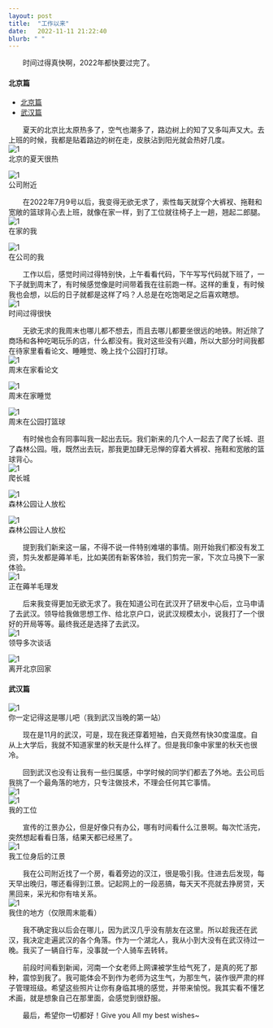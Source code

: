 ```yaml
---
layout: post
title:  "工作以来"
date:   2022-11-11 21:22:40
blurb: " "
---
```


&emsp;&emsp;时间过得真快啊，2022年都快要过完了。  

#### 北京篇
- [北京篇](#北京篇)
- [武汉篇](#武汉篇)

&emsp;&emsp;夏天的北京比太原热多了，空气也潮多了，路边树上的知了又多叫声又大。去上班的时候，我都是贴着路边的树在走，皮肤沾到阳光就会热好几度。  
![1](https://pic4.zhimg.com/80/v2-1a5686c70cd01d39395b5bdc8dd82e0b_720w.webp)  
北京的夏天很热  

![1](https://pic4.zhimg.com/80/v2-c207d796916d257c92fba45bec5a53cb_720w.webp)  
公司附近  

&emsp;&emsp;在2022年7月9号以后，我变得无欲无求了，索性每天就穿个大裤衩、拖鞋和宽敞的篮球背心去上班，就像在家一样，到了工位就往椅子上一趟，翘起二郎腿。  
![1](https://pic1.zhimg.com/80/v2-61ed2a198a8ea1bb1ec705323211ffd4_720w.webp)  
在家的我  

![1](https://pic3.zhimg.com/80/v2-3a06fbd4cc97b8d905c4a594250b6d22_720w.webp)  
在公司的我  

&emsp;&emsp;工作以后，感觉时间过得特别快，上午看看代码，下午写写代码就下班了，一下子就到周末了，有时候感觉像是时间带着我在往前跑一样。这样的重复，有时候我也会想，以后的日子就都是这样了吗？人总是在吃饱喝足之后喜欢瞎想。  
![1](https://pic4.zhimg.com/80/v2-508191e1090d3e891ae95a1e3abf1a77_720w.webp)  
时间过得很快  

&emsp;&emsp;无欲无求的我周末也哪儿都不想去，而且去哪儿都要坐很远的地铁。附近除了商场和各种吃喝玩乐的店，什么都没有。我对这些没有兴趣，所以大部分时间我都在待家里看看论文、睡睡觉、晚上找个公园打打球。    
![1](https://pic3.zhimg.com/80/v2-9abccd373fb64f078b330187e73ff772_720w.webp)  
周末在家看论文  

![1](https://pic3.zhimg.com/80/v2-cb3705c518e42c2a159c0b7b0b893f0a_720w.webp)  
周末在家睡觉  

![1](https://pic4.zhimg.com/80/v2-a4f8120c20741805341af1a22f7b7863_720w.webp)  
周末在公园打篮球    

&emsp;&emsp;有时候也会有同事叫我一起出去玩。我们新来的几个人一起去了爬了长城、逛了森林公园。哦，既然出去玩，那我更加肆无忌惮的穿着大裤衩、拖鞋和宽敞的篮球背心。  
![1](https://pic3.zhimg.com/80/v2-0e16e16ca16206f42f81578b972b832a_720w.webp)  
爬长城  

![1](https://pic4.zhimg.com/80/v2-a0cda9e78627a1c6d999f713079ec183_720w.webp)  
森林公园让人放松  

![1](https://pic4.zhimg.com/80/v2-000293baccb0396d7fd87256c10e6f6f_720w.webp)  
森林公园让人放松  

&emsp;&emsp;提到我们新来这一届，不得不说一件特别难堪的事情。刚开始我们都没有发工资，剪头发都是薅羊毛，比如美团有新客体验，我们剪完一家，下次立马换下一家体验。  
![1](https://pic2.zhimg.com/80/v2-50a0139e7328e920c218124a372aa389_720w.webp)  
正在薅羊毛理发  

&emsp;&emsp;后来我变得更加无欲无求了。我在知道公司在武汉开了研发中心后，立马申请了去武汉。领导给我做思想工作、给北京户口，说武汉规模太小，说我打了一个很好的开局等等。最终我还是选择了去武汉。  
![1](https://pic4.zhimg.com/80/v2-3f30f79ee6a71f03ac2a4a8fe8c702f7_720w.webp)  
领导多次谈话  

![1](https://pic4.zhimg.com/80/v2-b0109b6d3f646491ddfe893384bae267_720w.webp)  
离开北京回家  

#### 武汉篇  

![1](https://pic1.zhimg.com/80/v2-1da09ef59da0fc0f843106b3870198c5_720w.webp?source=d16d100b)  
你一定记得这是哪儿吧（我到武汉当晚的第一站）  

&emsp;&emsp;现在是11月的武汉，可是，现在我还穿着短袖，白天竟然有快30度温度。自从上大学后，我就不知道家里的秋天是什么样了。但是我印象中家里的秋天也很冷。  

&emsp;&emsp;回到武汉也没有让我有一些归属感，中学时候的同学们都去了外地。去公司后我挑了一个最角落的地方，只专注做技术，不理会任何其它事情。  
![1](https://picd.zhimg.com/80/v2-11412c8d309a161ce526984942b8ba6d_720w.webp?source=d16d100b)  
![1](https://pica.zhimg.com/80/v2-24dab0d30e6802e6df47883c5e3069fa_720w.webp?source=d16d100b)  
我的工位  

&emsp;&emsp;宣传的江景办公，但是好像只有办公，哪有时间看什么江景啊。每次忙活完，突然想起看看日落，结果天都已经黑了。  
![1](https://picd.zhimg.com/80/v2-4831d7818727a41cb666f32bbf2e4b02_720w.webp?source=d16d100b)  
我工位身后的江景  

&emsp;&emsp;我在公司附近找了一个房，看着旁边的汉江，很是吸引我。住进去后发现，每天早出晚归，哪还看得到江景。记起网上的一段恶搞，每天天不亮就去挣房贷，天黑回来，采光和你有啥关系。  
![1](https://pica.zhimg.com/80/v2-82d996d6d4aa534a8bbc0df61394dd10_720w.webp?source=d16d100b)  
我住的地方（仅限周末能看）  

&emsp;&emsp;我不确定我以后会在哪儿，因为武汉几乎没有朋友在这里。所以趁我还在武汉，我决定走遍武汉的各个角落。作为一个湖北人，我从小到大没有在武汉待过一晚。我买了一辆自行车，没事就一个人骑车去转转。

&emsp;&emsp;前段时间看到新闻，河南一个女老师上网课被学生给气死了，是真的死了那种，震惊到我了。我可能体会不到作为老师为这生气，为那生气，装作很严肃的样子管理班级。希望这些照片让你有身临其境的感觉，并带来愉悦。我其实看不懂艺术画，就是想象自己在那里面，会感觉到很舒服。  

&emsp;&emsp;最后，希望你一切都好！Give you All my best wishes~